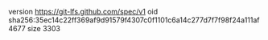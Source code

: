 version https://git-lfs.github.com/spec/v1
oid sha256:35ec14c22ff369af9d91579f4307c0f1101c6a14c277d7f7f98f24a111af4677
size 3303

